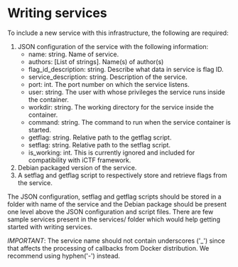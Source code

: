 # Writing services

To include a new service with this infrastructure, the following are required:

1. JSON configuration of the service with the following information:
    - name: string. Name of service.
    - authors: [List of strings]. Name(s) of author(s)
    - flag_id_description: string. Describe what data in service is flag ID.
    - service_description: string. Description of the service.
    - port: int. The port number on which the service listens.
    - user: string. The user with whose privileges the service runs inside the
      container.
    - workdir: string. The working directory for the service inside the container.
    - command: string. The command to run when the service container is started.
    - getflag: string. Relative path to the getflag script.
    - setflag: string. Relative path to the setflag script.
    - is_working: int. This is currently ignored and included for compatibility with
      iCTF framework.
2. Debian packaged version of the service.
3. A setflag and getflag script to respectively store and retrieve flags from the
   service.

The JSON configuration, setflag and getflag scripts should be stored in a folder with
name of the service and the Debian package should be present one level above the JSON
configuration and script files. There are few sample services present in the
services/ folder which would help getting started with writing services.

*IMPORTANT*: The service name should not contain underscores ('_') since that affects
the processing of callbacks from Docker distribution. We recommend using hyphen('-')
instead.
